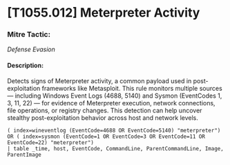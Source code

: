 # [T1055.012] Meterpreter Activity

### Mitre Tactic:  
*Defense Evasion*

#### Description:  
Detects signs of Meterpreter activity, a common payload used in post-exploitation frameworks like Metasploit. This rule monitors multiple sources — including Windows Event Logs (4688, 5140) and Sysmon (EventCodes 1, 3, 11, 22) — for evidence of Meterpreter execution, network connections, file operations, or registry changes. This detection can help uncover stealthy post-exploitation behavior across host and network levels.

```spl
( index=wineventlog (EventCode=4688 OR EventCode=5140) "meterpreter") OR ( index=sysmon (EventCode=1 OR EventCode=3 OR EventCode=11 OR EventCode=22) "meterpreter")
| table _time, host, EventCode, CommandLine, ParentCommandLine, Image, ParentImage
```